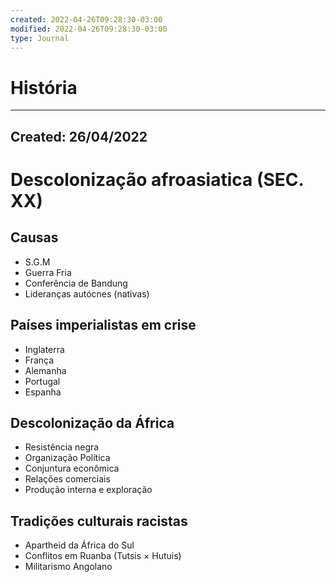 ```yaml
---
created: 2022-04-26T09:28:30-03:00
modified: 2022-04-26T09:28:30-03:00
type: Journal
---
```


# História

---
Created: 26/04/2022
---

# Descolonização afroasiatica (SEC. XX)

## Causas

- S.G.M
- Guerra Fria
- Conferência de Bandung
- Lideranças autócnes (nativas)



## Países imperialistas em crise

- Inglaterra
- França 
- Alemanha
- Portugal
- Espanha



## Descolonização da África

- Resistência negra
- Organização Política 
- Conjuntura econômica
- Relações comerciais
- Produção interna e exploração



## Tradições culturais racistas

- Apartheid da África do Sul
- Conflitos em Ruanba (Tutsis × Hutuis)
- Militarismo Angolano
